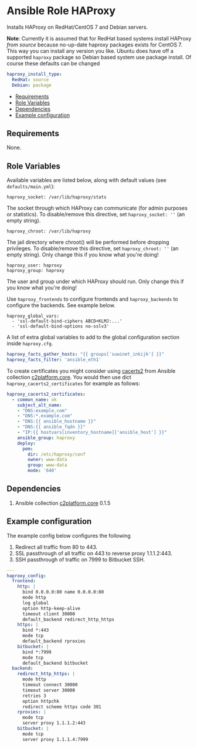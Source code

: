 # Ansible Role HAProxy

Installs HAProxy on RedHat/CentOS 7 and Debian servers.

**Note**: Currently it is assumed that for RedHat based systems install HAProxy _from source_ because no-up-date haproxy packages exists for CentOS 7. This way you can install any version you like. Ubuntu does have off a supported `haproxy` package so Debian based system use package install. Of course these defaults can be changed

```yaml
haproxy_install_type:
  RedHat: source
  Debian: package
```

<!-- MarkdownTOC levels="2,3" autolink="true" -->

- [Requirements](#requirements)
- [Role Variables](#role-variables)
- [Dependencies](#dependencies)
- [Example configuration](#example-configuration)

<!-- /MarkdownTOC -->

## Requirements

<!-- Any pre-requisites that may not be covered by Ansible itself or the role should be mentioned here. For instance, if the role uses the EC2 module, it may be a good idea to mention in this section that the boto package is required. -->

None.

## Role Variables

<!--  A description of the settable variables for this role should go here, including any variables that are in defaults/main.yml, vars/main.yml, and any variables that can/should be set via parameters to the role. Any variables that are read from other roles and/or the global scope (ie. hostvars, group vars, etc.) should be mentioned here as well. -->

Available variables are listed below, along with default values (see `defaults/main.yml`):

    haproxy_socket: /var/lib/haproxy/stats

The socket through which HAProxy can communicate (for admin purposes or statistics). To disable/remove this directive, set `haproxy_socket: ''` (an empty string).

    haproxy_chroot: /var/lib/haproxy

The jail directory where chroot() will be performed before dropping privileges. To disable/remove this directive, set `haproxy_chroot: ''` (an empty string). Only change this if you know what you're doing!

    haproxy_user: haproxy
    haproxy_group: haproxy

The user and group under which HAProxy should run. Only change this if you know what you're doing!

Use `haproxy_frontends` to configure frontends and `haproxy_backends` to configure the backends. See example below.

    haproxy_global_vars:
      - 'ssl-default-bind-ciphers ABCD+KLMJ:...'
      - 'ssl-default-bind-options no-sslv3'

A list of extra global variables to add to the global configuration section inside `haproxy.cfg`.

```yaml
haproxy_facts_gather_hosts: "{{ groups['suwinet_inkijk'] }}"
haproxy_facts_filter: 'ansible_eth1'
```

To create certificates you might consider using [cacerts2](https://github.com/c2platform/ansible-collection-core/tree/master/roles/cacerts2) from Ansible collection [c2platform.core](https://galaxy.ansible.com/c2platform/core). You would then use dict `haproxy_cacerts2_certificates` for example as follows:

```yaml
haproxy_cacerts2_certificates:
  - common_name: ok
    subject_alt_name:
    - "DNS:example.com"
    - "DNS:*.example.com"
    - "DNS:{{ ansible_hostname }}"
    - "DNS:{{ ansible_fqdn }}"
    - "IP:{{ hostvars[inventory_hostname]['ansible_host'] }}"
    ansible_group: haproxy
    deploy:
      pem:
        dir: /etc/haproxy/conf
        owner: www-data
        group: www-data
        mode: '640'
```

## Dependencies

<!--   A list of other roles hosted on Galaxy should go here, plus any details in regards to parameters that may need to be set for other roles, or variables that are used from other roles. -->

1. Ansible collection [c2platform.core](https://galaxy.ansible.com/c2platform/core) 0.1.5

## Example configuration

<!--   Including an example of how to use your role (for instance, with variables passed in as parameters) is always nice for users too: -->

The example config below configures the following
1. Redirect all traffic from 80 to 443.
2. SSL passthrough of all traffic on 443 to reverse proxy 1.1.1.2:443.
3. SSH passthrough of traffic on 7999 to Bitbucket SSH.

```yaml
---
haproxy_config:
  frontend:
    http: |
      bind 0.0.0.0:80 name 0.0.0.0:80
      mode http
      log global
      option http-keep-alive
      timeout client 30000
      default_backend redirect_http_https
    https: |
      bind *:443
      mode tcp
      default_backend rproxies
    bitbucket: |
      bind *:7999
      mode tcp
      default_backend bitbucket
  backend:
    redirect_http_https: |
      mode http
      timeout connect 30000
      timeout server 30000
      retries 3
      option httpchk
      redirect scheme https code 301
    rproxies: |
      mode tcp
      server proxy 1.1.1.2:443
    bitbucket: |
      mode tcp
      server proxy 1.1.1.4:7999
```
